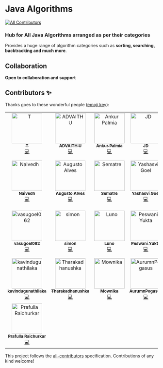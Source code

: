# Java Algorithms
[![All Contributors](https://img.shields.io/badge/all_contributors-29-orange.svg?style=flat-square)](#contributors)


### Hub for **All Java Algorithms** arranged as per their categories

Provides a huge range of algorithm categories such as **sorting, searching, backtracking and much more**.

## Collaboration

**Open to collaboration and support**

## Contributors ✨


Thanks goes to these wonderful people ([emoji key](https://allcontributors.org/docs/en/emoji-key)):

<!-- ALL-CONTRIBUTORS-LIST:START - Do not remove or modify this section -->
<!-- prettier-ignore -->
<table>
  <tr>
    <td align="center"><a href="https://github.com/tttson"><img src="https://avatars2.githubusercontent.com/u/24596895?v=4" width="100px;" alt="T"/><br /><sub><b>T</b></sub></a><br /><a href="https://github.com/darpanjbora/Java-Algorithms/commits?author=tttson" title="Code">💻</a></td>
    <td align="center"><a href="https://github.com/ADVAITH18"><img src="https://avatars0.githubusercontent.com/u/45172876?v=4" width="100px;" alt="ADVAITH U"/><br /><sub><b>ADVAITH U</b></sub></a><br /><a href="https://github.com/darpanjbora/Java-Algorithms/commits?author=ADVAITH18" title="Code">💻</a></td>
    <td align="center"><a href="https://github.com/ankurpalmia"><img src="https://avatars0.githubusercontent.com/u/34860089?v=4" width="100px;" alt="Ankur Palmia"/><br /><sub><b>Ankur Palmia</b></sub></a><br /><a href="https://github.com/darpanjbora/Java-Algorithms/commits?author=ankurpalmia" title="Code">💻</a></td>
    <td align="center"><a href="https://github.com/JD235"><img src="https://avatars0.githubusercontent.com/u/43887713?v=4" width="100px;" alt="JD"/><br /><sub><b>JD</b></sub></a><br /><a href="https://github.com/darpanjbora/Java-Algorithms/commits?author=JD235" title="Code">💻</a></td>
    <td align="center"><a href="https://github.com/syk007"><img src="https://avatars2.githubusercontent.com/u/31596670?v=4" width="100px;" alt="syk007"/><br /><sub><b>syk007</b></sub></a><br /><a href="https://github.com/darpanjbora/Java-Algorithms/commits?author=syk007" title="Code">💻</a></td>
    <td align="center"><a href="https://github.com/NayakNavin"><img src="https://avatars1.githubusercontent.com/u/37023798?v=4" width="100px;" alt="Navin Nayak"/><br /><sub><b>Navin Nayak</b></sub></a><br /><a href="https://github.com/darpanjbora/Java-Algorithms/commits?author=NayakNavin" title="Code">💻</a></td>
    <td align="center"><a href="http://www.insidetheradar.com"><img src="https://avatars2.githubusercontent.com/u/52068103?v=4" width="100px;" alt="Vivek Pandey"/><br /><sub><b>Vivek Pandey</b></sub></a><br /><a href="https://github.com/darpanjbora/Java-Algorithms/commits?author=insidetheradar" title="Code">💻</a></td>
  </tr>
  <tr>
    <td align="center"><a href="https://github.com/Naivedh"><img src="https://avatars0.githubusercontent.com/u/47849344?v=4" width="100px;" alt="Naivedh"/><br /><sub><b>Naivedh</b></sub></a><br /><a href="https://github.com/darpanjbora/Java-Algorithms/commits?author=Naivedh" title="Code">💻</a></td>
    <td align="center"><a href="https://github.com/augustojaba"><img src="https://avatars3.githubusercontent.com/u/6476574?v=4" width="100px;" alt="Augusto Alves"/><br /><sub><b>Augusto Alves</b></sub></a><br /><a href="https://github.com/darpanjbora/Java-Algorithms/commits?author=augustojaba" title="Code">💻</a></td>
    <td align="center"><a href="https://sematre.de"><img src="https://avatars1.githubusercontent.com/u/7118368?v=4" width="100px;" alt="Sematre"/><br /><sub><b>Sematre</b></sub></a><br /><a href="https://github.com/darpanjbora/Java-Algorithms/commits?author=Sematre" title="Code">💻</a></td>
    <td align="center"><a href="http://yashasvigoel.me"><img src="https://avatars0.githubusercontent.com/u/31849052?v=4" width="100px;" alt="Yashasvi Goel"/><br /><sub><b>Yashasvi Goel</b></sub></a><br /><a href="https://github.com/darpanjbora/Java-Algorithms/commits?author=yashasvi-goel" title="Code">💻</a></td>
    <td align="center"><a href="https://github.com/dshah2012"><img src="https://avatars0.githubusercontent.com/u/13819619?v=4" width="100px;" alt="Darshan Shah"/><br /><sub><b>Darshan Shah</b></sub></a><br /><a href="https://github.com/darpanjbora/Java-Algorithms/commits?author=dshah2012" title="Code">💻</a></td>
    <td align="center"><a href="https://www.linkedin.com/in/ltosh9802/"><img src="https://avatars1.githubusercontent.com/u/28157232?v=4" width="100px;" alt="Toshik Langade"/><br /><sub><b>Toshik Langade</b></sub></a><br /><a href="https://github.com/darpanjbora/Java-Algorithms/commits?author=ltosh9802" title="Code">💻</a></td>
    <td align="center"><a href="https://pb-10.github.io/my-portfolio/. "><img src="https://avatars2.githubusercontent.com/u/43945352?v=4" width="100px;" alt="Pranit Brahmbhatt"/><br /><sub><b>Pranit Brahmbhatt</b></sub></a><br /><a href="https://github.com/darpanjbora/Java-Algorithms/commits?author=pb-10" title="Code">💻</a></td>
  </tr>
  <tr>
    <td align="center"><a href="https://github.com/vasugoel062"><img src="https://avatars0.githubusercontent.com/u/56226687?v=4" width="100px;" alt="vasugoel062"/><br /><sub><b>vasugoel062</b></sub></a><br /><a href="https://github.com/darpanjbora/Java-Algorithms/commits?author=vasugoel062" title="Code">💻</a></td>
    <td align="center"><a href="https://github.com/SMN321"><img src="https://avatars1.githubusercontent.com/u/33412628?v=4" width="100px;" alt="simon"/><br /><sub><b>simon</b></sub></a><br /><a href="https://github.com/darpanjbora/Java-Algorithms/commits?author=SMN321" title="Code">💻</a></td>
    <td align="center"><a href="https://github.com/lunodesouza"><img src="https://avatars3.githubusercontent.com/u/3415379?v=4" width="100px;" alt="Luno"/><br /><sub><b>Luno</b></sub></a><br /><a href="https://github.com/darpanjbora/Java-Algorithms/commits?author=lunodesouza" title="Code">💻</a></td>
    <td align="center"><a href="http://www.yuktapeswani.tk/"><img src="https://avatars2.githubusercontent.com/u/36343835?v=4" width="100px;" alt="Peswani Yukta"/><br /><sub><b>Peswani Yukta</b></sub></a><br /><a href="https://github.com/darpanjbora/Java-Algorithms/commits?author=yukta12" title="Code">💻</a></td>
    <td align="center"><a href="https://github.com/sonwanigaurav"><img src="https://avatars3.githubusercontent.com/u/33836074?v=4" width="100px;" alt="sonwanigaurav"/><br /><sub><b>sonwanigaurav</b></sub></a><br /><a href="https://github.com/darpanjbora/Java-Algorithms/commits?author=sonwanigaurav" title="Code">💻</a></td>
    <td align="center"><a href="https://github.com/letscodedev"><img src="https://avatars0.githubusercontent.com/u/42699930?v=4" width="100px;" alt="letscodedev"/><br /><sub><b>letscodedev</b></sub></a><br /><a href="https://github.com/darpanjbora/Java-Algorithms/commits?author=letscodedev" title="Code">💻</a></td>
    <td align="center"><a href="https://github.com/Amasha007"><img src="https://avatars3.githubusercontent.com/u/43165391?v=4" width="100px;" alt=" Sewmini Amasha"/><br /><sub><b> Sewmini Amasha</b></sub></a><br /><a href="https://github.com/darpanjbora/Java-Algorithms/commits?author=Amasha007" title="Code">💻</a></td>
  </tr>
  <tr>
    <td align="center"><a href="https://github.com/kavindugunathilaka"><img src="https://avatars3.githubusercontent.com/u/55224312?v=4" width="100px;" alt="kavindugunathilaka"/><br /><sub><b>kavindugunathilaka</b></sub></a><br /><a href="https://github.com/darpanjbora/Java-Algorithms/commits?author=kavindugunathilaka" title="Code">💻</a></td>
    <td align="center"><a href="https://github.com/Tharakadhanushka"><img src="https://avatars3.githubusercontent.com/u/55351120?v=4" width="100px;" alt="Tharakadhanushka"/><br /><sub><b>Tharakadhanushka</b></sub></a><br /><a href="https://github.com/darpanjbora/Java-Algorithms/commits?author=Tharakadhanushka" title="Code">💻</a></td>
    <td align="center"><a href="https://github.com/Mownika25"><img src="https://avatars3.githubusercontent.com/u/41233359?v=4" width="100px;" alt="Mownika"/><br /><sub><b>Mownika</b></sub></a><br /><a href="https://github.com/darpanjbora/Java-Algorithms/commits?author=Mownika25" title="Code">💻</a></td>
    <td align="center"><a href="https://github.com/AurumnPegasus"><img src="https://avatars1.githubusercontent.com/u/54315149?v=4" width="100px;" alt="AurumnPegasus"/><br /><sub><b>AurumnPegasus</b></sub></a><br /><a href="https://github.com/darpanjbora/Java-Algorithms/commits?author=AurumnPegasus" title="Code">💻</a></td>
    <td align="center"><a href="https://github.com/Suchith-kumar"><img src="https://avatars3.githubusercontent.com/u/13486451?v=4" width="100px;" alt="SuchithKumar"/><br /><sub><b>SuchithKumar</b></sub></a><br /><a href="https://github.com/darpanjbora/Java-Algorithms/commits?author=Suchith-kumar" title="Code">💻</a></td>
    <td align="center"><a href="https://github.com/PratilipiAich"><img src="https://avatars0.githubusercontent.com/u/47985146?v=4" width="100px;" alt="PratilipiAich"/><br /><sub><b>PratilipiAich</b></sub></a><br /><a href="https://github.com/darpanjbora/Java-Algorithms/commits?author=PratilipiAich" title="Code">💻</a></td>
    <td align="center"><a href="https://github.com/kushverma86"><img src="https://avatars3.githubusercontent.com/u/25582970?v=4" width="100px;" alt="Kush Verma"/><br /><sub><b>Kush Verma</b></sub></a><br /><a href="https://github.com/darpanjbora/Java-Algorithms/commits?author=kushverma86" title="Code">💻</a></td>
  </tr>
  <tr>
    <td align="center"><a href="https://github.com/Pika1998"><img src="https://avatars3.githubusercontent.com/u/36433104?v=4" width="100px;" alt="Prafulla Raichurkar"/><br /><sub><b>Prafulla Raichurkar</b></sub></a><br /><a href="https://github.com/darpanjbora/Java-Algorithms/commits?author=Pika1998" title="Code">💻</a></td>
  </tr>
</table>

<!-- ALL-CONTRIBUTORS-LIST:END -->

This project follows the [all-contributors](https://github.com/all-contributors/all-contributors) specification. Contributions of any kind welcome!